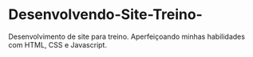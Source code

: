 # Desenvolvendo-Site-Treino-
Desenvolvimento de site para treino. Aperfeiçoando minhas habilidades com HTML, CSS e Javascript.
